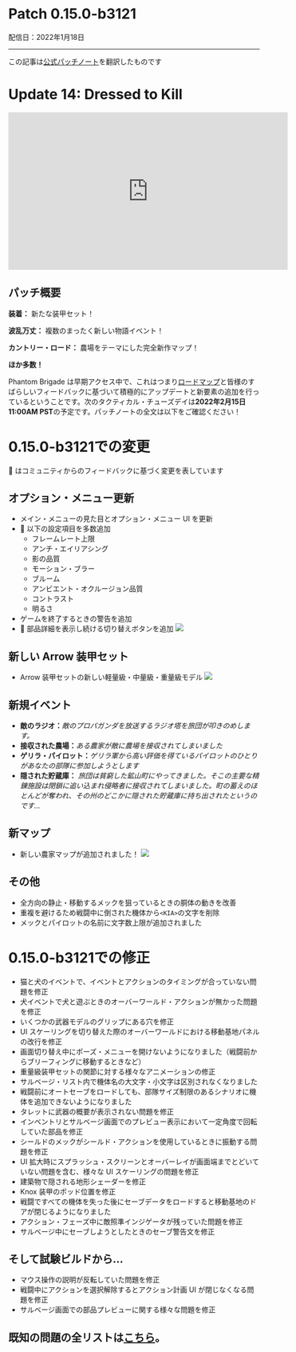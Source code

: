 # Patch 0.15.0-b3121

配信日：2022年1月18日

---

この記事は[公式パッチノート](https://braceyourselfgames.com/updates/phantom-brigade/patch-0-15-0-b3121/)を翻訳したものです

# Update 14: Dressed to Kill

<iframe title="YouTube video player" src="https://www.youtube.com/embed/xnrSjW-j_AM" width="560" height="315" frameborder="0" allowfullscreen="allowfullscreen"></iframe>


## パッチ概要

**装着：** 新たな装甲セット！

**波乱万丈：** 複数のまったく新しい物語イベント！

**カントリー・ロード：** 農場をテーマにした完全新作マップ！

**ほか多数！**

Phantom Brigade は早期アクセス中で、これはつまり[ロードマップ](https://braceyourselfgames.com/phantom-brigade/)と皆様のすばらしいフィードバックに基づいて積極的にアップデートと新要素の追加を行っているということです。次のタクティカル・チューズデイは**2022年2月15日 11:00AM PST**の予定です。パッチノートの全文は以下をご確認ください！



# 0.15.0-b3121での変更

🦾 はコミュニティからのフィードバックに基づく変更を表しています


## オプション・メニュー更新

- メイン・メニューの見た目とオプション・メニュー UI を更新
- 🦾 以下の設定項目を多数追加
   - フレームレート上限
   - アンチ・エイリアシング
   - 影の品質
   - モーション・ブラー
   - ブルーム
   - アンビエント・オクルージョン品質
   - コントラスト
   - 明るさ
- ゲームを終了するときの警告を追加
- 🦾 部品詳細を表示し続ける切り替えボタンを追加
   ![](https://braceyourselfgames.com/wp-content/uploads/2022/01/Detailedview.gif)


## 新しい Arrow 装甲セット

- Arrow 装甲セットの新しい軽量級・中量級・重量級モデル
   ![](https://braceyourselfgames.com/wp-content/uploads/2022/01/Arrow.gif)


## 新規イベント

- **敵のラジオ：**_敵のプロパガンダを放送するラジオ塔を旅団が叩きのめします。_
- **接収された農場：**_ある農家が敵に農場を接収されてしまいました_
- **ゲリラ・パイロット：**_ゲリラ軍から高い評価を得ているパイロットのひとりがあなたの部隊に参加しようとします_
- **隠された貯蔵庫：** _旅団は貧窮した鉱山町にやってきました。そこの主要な精錬施設は閉鎖に追い込まれ侵略者に接収されてしまいました。町の蓄えのほとんどが奪われ、その州のどこかに隠された貯蔵庫に持ち出されたというのです…_


## 新マップ

- 新しい農家マップが追加されました！
   ![](https://braceyourselfgames.com/wp-content/uploads/2022/01/Farm2-4.jpg)


## その他

- 全方向の静止・移動するメックを狙っているときの胴体の動きを改善
- 重複を避けるため戦闘中に倒された機体から`<KIA>`の文字を削除
- メックとパイロットの名前に文字数上限が追加されました



# 0.15.0-b3121での修正

- 猫と犬のイベントで、イベントとアクションのタイミングが合っていない問題を修正
- 犬イベントで犬と遊ぶときのオーバーワールド・アクションが無かった問題を修正
- いくつかの武器モデルのグリップにある穴を修正
- UI スケーリングを切り替えた際のオーバーワールドにおける移動基地パネルの改行を修正
- 画面切り替え中にポーズ・メニューを開けないようになりました（戦闘前からブリーフィングに移動するときなど）
- 重量級装甲セットの関節に対する様々なアニメーションの修正
- サルベージ・リスト内で機体名の大文字・小文字は区別されなくなりました
- 戦闘前にオートセーブをロードしても、部隊サイズ制限のあるシナリオに機体を追加できないようになりました
- タレットに武器の概要が表示されない問題を修正
- インベントリとサルベージ画面でのプレビュー表示において一定角度で回転していた部品を修正
- シールドのメックがシールド・アクションを使用しているときに振動する問題を修正
- UI 拡大時にスプラッシュ・スクリーンとオーバーレイが画面端までとどいていない問題を含む、様々な UI スケーリングの問題を修正
- 建築物で隠される地形シェーダーを修正
- Knox 装甲のポッド位置を修正
- 戦闘ですべての機体を失った後にセーブデータをロードすると移動基地のドアが閉じるようになりました
- アクション・フェーズ中に敵照準インジゲータが残っていた問題を修正
- サルベージ中にセーブしようとしたときのセーブ警告文を修正


## そして試験ビルドから…

- マウス操作の説明が反転していた問題を修正
- 戦闘中にアクションを選択解除するとアクション計画 UI が閉じなくなる問題を修正
- サルベージ画面での部品プレビューに関する様々な問題を修正

## 既知の問題の全リストは[こちら](https://www.reddicom/r/phantombrigade/comments/oys47h/phantom_brigade_known_issues_master_list/)。
